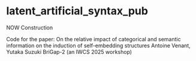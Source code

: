 # latent_artificial_syntax_pub

NOW Construction 

Code for the paper:
On the relative impact of categorical and semantic information on the induction of self-embedding structures
Antoine Venant, Yutaka Suzuki
BriGap-2 (an IWCS 2025 workshop)
